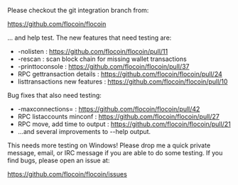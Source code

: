 Please checkout the git integration branch from:

https://github.com/flocoin/flocoin

... and help test.  The new features that need testing are:

* -nolisten : https://github.com/flocoin/flocoin/pull/11
* -rescan : scan block chain for missing wallet transactions
* -printtoconsole : https://github.com/flocoin/flocoin/pull/37
* RPC gettransaction details : https://github.com/flocoin/flocoin/pull/24
* listtransactions new features : https://github.com/flocoin/flocoin/pull/10

Bug fixes that also need testing:

* -maxconnections= : https://github.com/flocoin/flocoin/pull/42
* RPC listaccounts minconf : https://github.com/flocoin/flocoin/pull/27
* RPC move, add time to output : https://github.com/flocoin/flocoin/pull/21
* ...and several improvements to --help output.

This needs more testing on Windows!  Please drop me a quick private message, email, or IRC message if you are able to do some testing.  If you find bugs, please open an issue at:

https://github.com/flocoin/flocoin/issues
